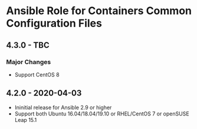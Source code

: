 # Ansible Role for Containers Common Configuration Files

## 4.3.0 - TBC

### Major Changes

  - Support CentOS 8

## 4.2.0 - 2020-04-03

  - Ininitial release for Ansible 2.9 or higher
  - Support both Ubuntu 16.04/18.04/19.10 or RHEL/CentOS 7 or openSUSE Leap 15.1
